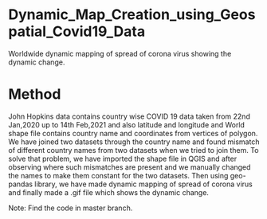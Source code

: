 # Dynamic_Map_Creation_using_Geospatial_Covid19_Data
Worldwide dynamic mapping of spread of corona virus showing the dynamic change.

# Method
John Hopkins data contains country wise COVID 19 data taken from 22nd Jan,2020 up to 14th
Feb,2021 and also latitude and longitude and World shape file contains country name and coordinates from
vertices of polygon. We have joined two datasets through the country name and found mismatch of different
country names from two datasets when we tried to join them. To solve that problem, we have imported the
shape file in QGIS and after observing where such mismatches are present and we manually changed the
names to make them constant for the two datasets. Then using geo-pandas library, we have made dynamic
mapping of spread of corona virus and finally made a .gif file which shows the dynamic change.

Note: Find the code in master branch.

